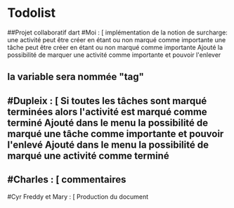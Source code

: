 # Todolist
##Projet collaboratif dart
#Moi : [
implémentation de la notion de surcharge:
	une activité peut être créer en étant ou non marqué comme importante
	une tâche peut être créer en étant ou non marqué comme importante
Ajouté la possibilité de marquer une activité comme importante et pouvoir l'enlever

la variable sera nommée "tag"
-----------------------------------------------------------------------------------
#Dupleix : [
Si toutes les tâches sont marqué terminées alors l'activité est marqué comme terminé
Ajouté dans le menu la possibilité de marqué une tâche comme importante et pouvoir l'enlevé
Ajouté dans le menu la possibilité de marqué une activité comme terminé
-----------------------------------------------------------------------------------------
#Charles : [
commentaires
-------------------------------------------------------------------------------
#Cyr Freddy et Mary : [
Production du document
